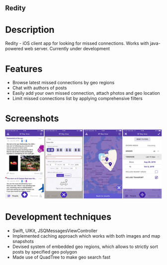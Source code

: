 ## Redity
# Description
Redity - iOS client app for looking for missed connections. Works with java-powered web server.
Currently under development
# Features
* Browse latest missed connections by geo regions
* Chat with authors of posts
* Easily add your own missed connection, attach photos and geo location
* Limit missed connections list by applying comprehensive filters
# Screenshots
![RedityScreenshot](Images/all_screens.jpg)
# Development techniques
* Swift, UIKit, JSQMessagesViewController
* Implemented caching approach which works with both images and map snapshots
* Devised system of embedded geo regions, which allows to strictly sort posts by specified geo polygon
* Made use of QuadTree to make geo search fast
